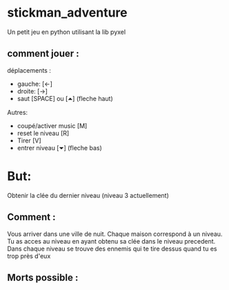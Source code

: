 # stickman_adventure
Un petit jeu en python utilisant la lib pyxel

## comment jouer :
déplacements :
- gauche: [<-]
- droite: [->]
- saut [SPACE] ou [⏶] (fleche haut)

Autres:
- coupé/activer music [M]
- reset le niveau [R]
- Tirer [V]
- entrer niveau [⏷] (fleche bas)

# But:
Obtenir la clée du dernier niveau (niveau 3 actuellement)

## Comment :
Vous arriver dans une ville de nuit.
Chaque maison correspond à un niveau.
Tu as acces au niveau en ayant obtenu sa clée dans le niveau precedent.
Dans chaque niveau se trouve des ennemis qui te tire dessus quand tu es trop près d'eux

## Morts possible :


